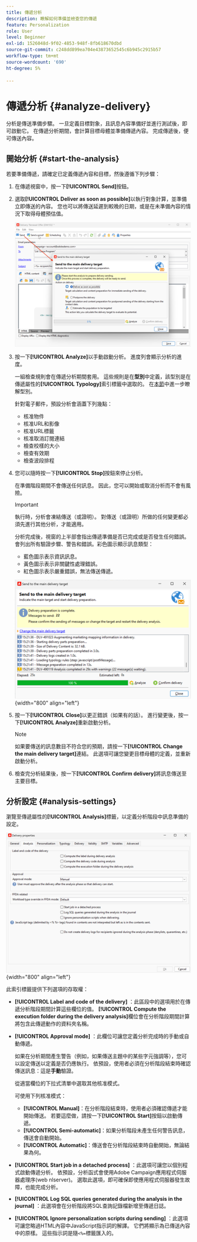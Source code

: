 ```yaml
---
title: 傳遞分析
description: 瞭解如何準備並檢查您的傳遞
feature: Personalization
role: User
level: Beginner
exl-id: 1526048d-9f02-4853-948f-8fb618670dbd
source-git-commit: c248dd899ea704e43873652545c6b945c2915b57
workflow-type: tm+mt
source-wordcount: '690'
ht-degree: 5%

---
```


# 傳遞分析 {#analyze-delivery}

分析是傳送準備步驟。 一旦定義目標對象，且訊息內容準備好並進行測試後，即可啟動它。 在傳遞分析期間，會計算目標母體並準備傳遞內容。 完成傳遞後，便可傳送內容。

## 開始分析 {#start-the-analysis}

若要準備傳遞，請確定已定義傳遞內容和目標，然後遵循下列步驟：

1. 在傳遞視窗中，按一下&#x200B;**[!UICONTROL Send]**&#x200B;按鈕。
1. 選取&#x200B;**[!UICONTROL Deliver as soon as possible]**&#x200B;以執行對象計算，並準備立即傳送的內容。 您也可以將傳送延遲到較晚的日期，或是在未準備內容的情況下取得母體預估值。

   ![](assets/delivery-analysis-start.png)

1. 按一下&#x200B;**[!UICONTROL Analyze]**&#x200B;以手動啟動分析。 進度列會顯示分析的進度。

   一組檢查規則會在傳遞分析期間套用。 這些規則是在&#x200B;**型別**&#x200B;中定義，該型別是在傳遞屬性的&#x200B;**[!UICONTROL Typology]**&#x200B;索引標籤中選取的。 在[本節](../../automation/campaign-opt/campaign-typologies.md)中進一步瞭解型別。

   針對電子郵件，預設分析會涵蓋下列幾點：

   * 核准物件
   * 核准URL和影像
   * 核准URL標籤
   * 核准取消訂閱連結
   * 檢查校樣的大小
   * 檢查有效期
   * 檢查波段排程


1. 您可以隨時按一下&#x200B;**[!UICONTROL Stop]**&#x200B;按鈕來停止分析。

   在準備階段期間不會傳送任何訊息。 因此，您可以開始或取消分析而不會有風險。

   >[!IMPORTANT]
   >
   >執行時，分析會凍結傳送（或證明）。 對傳送（或證明）所做的任何變更都必須先進行其他分析，才能適用。

   分析完成後，視窗的上半部會指出傳遞準備是否已完成或是否發生任何錯誤。 會列出所有驗證步驟、警告和錯誤。彩色圖示顯示訊息類型：

   * 藍色圖示表示資訊訊息。
   * 黃色圖示表示非關鍵性處理錯誤。
   * 紅色圖示表示嚴重錯誤，無法傳送傳遞。

   ![](assets/delivery-analysis-results.png){width="800" align="left"}

1. 按一下&#x200B;**[!UICONTROL Close]**&#x200B;以更正錯誤（如果有的話）。 進行變更後，按一下&#x200B;**[!UICONTROL Analyze]**&#x200B;重新啟動分析。

   >[!NOTE]
   >
   >如果要傳送的訊息數目不符合您的預期，請按一下&#x200B;**[!UICONTROL Change the main delivery target]**&#x200B;連結。 此選項可讓您變更目標母體的定義，並重新啟動分析。
   >

1. 檢查完分析結果後，按一下&#x200B;**[!UICONTROL Confirm delivery]**&#x200B;將訊息傳送至主要目標。


## 分析設定 {#analysis-settings}

瀏覽至傳遞屬性的&#x200B;**[!UICONTROL Analysis]**&#x200B;標籤，以定義分析階段中訊息準備的設定。

![](assets/delivery-properties-analysis-tab.png){width="800" align="left"}

此索引標籤提供下列選項的存取權：

* **[!UICONTROL Label and code of the delivery]** ：此區段中的選項用於在傳遞分析階段期間計算這些欄位的值。 **[!UICONTROL Compute the execution folder during the delivery analysis]**&#x200B;欄位會在分析階段期間計算將包含此傳遞動作的資料夾名稱。

* **[!UICONTROL Approval mode]** ：此欄位可讓您定義分析完成時的手動或自動傳遞。

  如果在分析期間產生警告（例如，如果傳送主題中的某些字元強調等），您可以設定傳送以定義是否仍應執行。 依預設，使用者必須在分析階段結束時確認傳送訊息：這是&#x200B;**手動**&#x200B;驗證。

  從適當欄位的下拉式清單中選取其他核准模式。

  可使用下列核准模式：

   * **[!UICONTROL Manual]**：在分析階段結束時，使用者必須確認傳遞才能開始傳送。 若要這麼做，請按一下&#x200B;**[!UICONTROL Start]**&#x200B;按鈕以啟動傳遞。
   * **[!UICONTROL Semi-automatic]**：如果分析階段未產生任何警告訊息，傳送會自動開始。
   * **[!UICONTROL Automatic]**：傳送會在分析階段結束時自動開始，無論結果為何。

* **[!UICONTROL Start job in a detached process]** ：此選項可讓您以個別程式啟動傳遞分析。 依預設，分析函式會使用Adobe Campaign應用程式伺服器處理序(web nlserver)。 選取此選項，即可確保即使應用程式伺服器發生故障，也能完成分析。
* **[!UICONTROL Log SQL queries generated during the analysis in the journal]** ：此選項會在分析階段將SQL查詢記錄檔新增至傳遞日誌。
* **[!UICONTROL Ignore personalization scripts during sending]** ：此選項可讓您略過HTML內容中JavaScript指示詞的解譯。 它們將顯示為已傳送內容中的原樣。 這些指示詞是隨`<%=`標籤匯入的。
